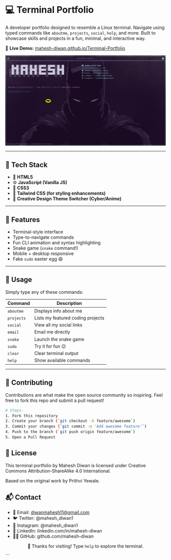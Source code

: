 # 💻 Terminal Portfolio

A developer portfolio designed to resemble a Linux terminal. Navigate using typed commands like `aboutme`, `projects`, `social`, `help`, and more. Built to showcase skills and projects in a fun, minimal, and interactive way.

🔗 **Live Demo:** [mahesh-diwan.github.io/Terminal-Portfolio](https://mahesh-diwan.github.io/Terminal-Portfolio)

![Terminal Preview](assets/banner.png)

---

## 🚀 Tech Stack

- 🔧 **HTML5**
- ⚙️ **JavaScript (Vanilla JS)**
- 🎨 **CSS3**
- 🌈 **Tailwind CSS (for styling enhancements)**
- 🧠 **Creative Design Theme Switcher (Cyber/Anime)**

---

## 📂 Features

- Terminal-style interface
- Type-to-navigate commands
- Fun CLI animation and syntax highlighting
- Snake game (`snake` command!)
- Mobile + desktop responsive
- Fake `sudo` easter egg 😄

---

## 📜 Usage

Simply type any of these commands:

| Command      | Description                       |
|--------------|------------------------------------|
| `aboutme`    | Displays info about me             |
| `projects`   | Lists my featured coding projects  |
| `social`     | View all my social links           |
| `email`      | Email me directly                  |
| `snake`      | Launch the snake game              |
| `sudo`       | Try it for fun 😉                  |
| `clear`      | Clear terminal output              |
| `help`       | Show available commands            |

---

## 🤝 Contributing

Contributions are what make the open source community so inspiring. Feel free to fork this repo and submit a pull request!

```bash
# Steps:
1. Fork this repository
2. Create your branch (`git checkout -b feature/awesome`)
3. Commit your changes (`git commit -m 'Add awesome feature'`)
4. Push to the branch (`git push origin feature/awesome`)
5. Open a Pull Request
```

## 📄 License
This terminal portfolio by Mahesh Diwan is licensed under
Creative Commons Attribution-ShareAlike 4.0 International.

Based on the original work by Prithvi Yewale.

## 📬 Contact
- 📧 Email: diwanmahesh11@gmail.com
- 🐦 Twitter: @mahesh_diwan1
- 📸 Instagram: @mahesh_diwan1
- 💼 LinkedIn: linkedin.com/in/mahesh-diwan
- 👨‍💻 GitHub: github.com/mahesh-diwan

<p align="center">🖤 Thanks for visiting! Type <code>help</code> to explore the terminal.</p> ```